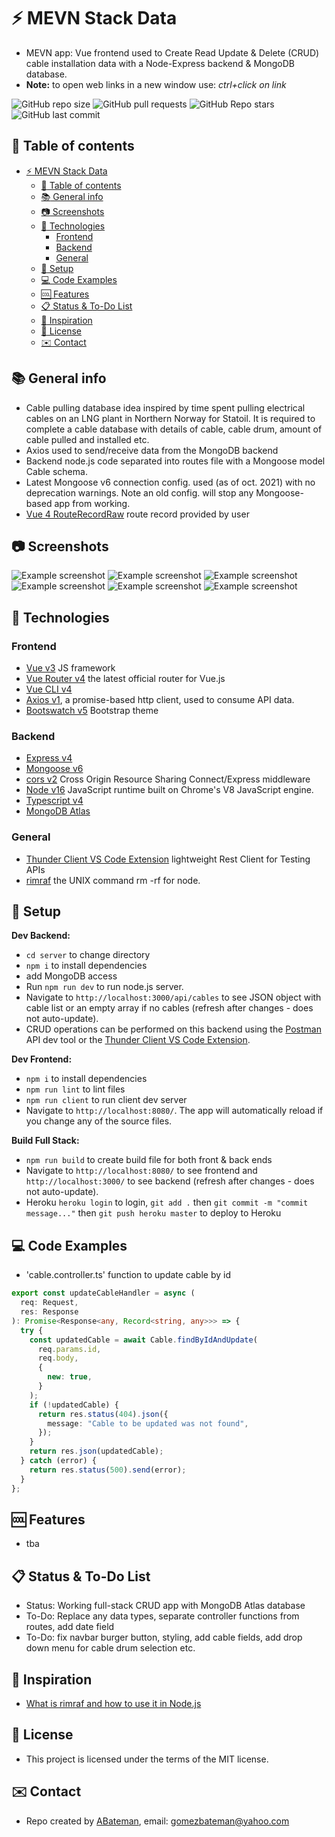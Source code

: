 # :zap: MEVN Stack Data

* MEVN app: Vue frontend used to Create Read Update & Delete (CRUD) cable installation data with a Node-Express backend & MongoDB database.
* **Note:** to open web links in a new window use: _ctrl+click on link_

![GitHub repo size](https://img.shields.io/github/repo-size/AndrewJBateman/mevn-stack-data?style=plastic)
![GitHub pull requests](https://img.shields.io/github/issues-pr/AndrewJBateman/mevn-stack-data?style=plastic)
![GitHub Repo stars](https://img.shields.io/github/stars/AndrewJBateman/mevn-stack-data?style=plastic)
![GitHub last commit](https://img.shields.io/github/last-commit/AndrewJBateman/mevn-stack-data?style=plastic)

## :page_facing_up: Table of contents

* [:zap: MEVN Stack Data](#zap-mevn-stack-data)
  * [:page_facing_up: Table of contents](#page_facing_up-table-of-contents)
  * [:books: General info](#books-general-info)
  * [:camera: Screenshots](#camera-screenshots)
  * [:signal_strength: Technologies](#signal_strength-technologies)
    * [Frontend](#frontend)
    * [Backend](#backend)
    * [General](#general)
  * [:floppy_disk: Setup](#floppy_disk-setup)
  * [:computer: Code Examples](#computer-code-examples)
  * [:cool: Features](#cool-features)
  * [:clipboard: Status & To-Do List](#clipboard-status--to-do-list)
  * [:clap: Inspiration](#clap-inspiration)
  * [:file_folder: License](#file_folder-license)
  * [:envelope: Contact](#envelope-contact)

## :books: General info

* Cable pulling database idea inspired by time spent pulling electrical cables on an LNG plant in Northern Norway for Statoil. It is required to complete a cable database with details of cable, cable drum, amount of cable pulled and installed etc.
* Axios used to send/receive data from the MongoDB backend
* Backend node.js code separated into routes file with a Mongoose model Cable schema.
* Latest Mongoose v6 connection config. used (as of oct. 2021) with no deprecation warnings. Note an old config. will stop any Mongoose-based app from working.
* [Vue 4 RouteRecordRaw](https://next.router.vuejs.org/api/#routerecordraw) route record provided by user

## :camera: Screenshots

![Example screenshot](./img/data.png)
![Example screenshot](./img/create.png)
![Example screenshot](./img/edit.png)
![Example screenshot](./img/mongodb.png)
![Example screenshot](./img/backend.png)
![Example screenshot](./img/info.png)

## :signal_strength: Technologies

### Frontend

* [Vue v3](https://vuejs.org/) JS framework
* [Vue Router v4](https://router.vuejs.org/) the latest official router for Vue.js
* [Vue CLI v4](https://cli.vuejs.org/)
* [Axios v1](https://github.com/axios/axios), a promise-based http client, used to consume API data.
* [Bootswatch v5](https://bootswatch.com/) Bootstrap theme

### Backend

* [Express v4](https://expressjs.com/)
* [Mongoose v6](https://mongoosejs.com/)
* [cors v2](https://www.npmjs.com/package/cors) Cross Origin Resource Sharing Connect/Express middleware
* [Node v16](https://nodejs.org/en/) JavaScript runtime built on Chrome's V8 JavaScript engine.
* [Typescript v4](https://www.typescriptlang.org/)
* [MongoDB Atlas](https://www.mongodb.com/cloud/atlas)

### General

* [Thunder Client VS Code Extension](https://www.thunderclient.io/) lightweight Rest Client for Testing APIs
* [rimraf](https://www.npmjs.com/package/rimraf) the UNIX command rm -rf for node.

## :floppy_disk: Setup

**Dev Backend:**

* `cd server` to change directory
* `npm i` to install dependencies
* add MongoDB access
* Run `npm run dev` to run node.js server.
* Navigate to `http://localhost:3000/api/cables` to see JSON object with cable list or an empty array if no cables (refresh after changes - does not auto-update).
* CRUD operations can be performed on this backend using the [Postman](https://www.postman.com/) API dev tool or the [Thunder Client VS Code Extension](https://www.thunderclient.io/).

**Dev Frontend:**

* `npm i` to install dependencies
* `npm run lint` to lint files
* `npm run client` to run client dev server
* Navigate to `http://localhost:8080/`. The app will automatically reload if you change any of the source files.

**Build Full Stack:**

* `npm run build` to create build file for both front & back ends
* Navigate to `http://localhost:8080/` to see frontend and `http://localhost:3000/` to see backend (refresh after changes - does not auto-update).
* Heroku `heroku login` to login, `git add .` then `git commit -m "commit message..."` then `git push heroku master` to deploy to Heroku

## :computer: Code Examples

* 'cable.controller.ts' function to update cable by id

```typescript
export const updateCableHandler = async (
  req: Request,
  res: Response
): Promise<Response<any, Record<string, any>>> => {
  try {
    const updatedCable = await Cable.findByIdAndUpdate(
      req.params.id,
      req.body,
      {
        new: true,
      }
    );
    if (!updatedCable) {
      return res.status(404).json({
        message: "Cable to be updated was not found",
      });
    }
    return res.json(updatedCable);
  } catch (error) {
    return res.status(500).send(error);
  }
};
```

## :cool: Features

* tba

## :clipboard: Status & To-Do List

* Status: Working full-stack CRUD app with MongoDB Atlas database
* To-Do: Replace any data types, separate controller functions from routes, add date field
* To-Do: fix navbar burger button, styling, add cable fields, add drop down menu for cable drum selection etc.

## :clap: Inspiration

* [What is rimraf and how to use it in Node.js](https://learn.coderslang.com/0024-what-is-rimraf-and-how-to-use-it/)

## :file_folder: License

* This project is licensed under the terms of the MIT license.

## :envelope: Contact

* Repo created by [ABateman](https://github.com/AndrewJBateman), email: gomezbateman@yahoo.com
